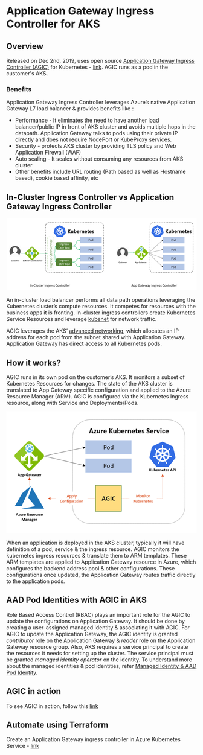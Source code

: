 # Application Gateway Ingress Controller for AKS

## Overview
Released on Dec 2nd, 2019, uses open source [Application Gateway Ingress Controller (AGIC)](https://github.com/Azure/application-gateway-kubernetes-ingress) for Kubernetes - [link](https://azure.microsoft.com/en-us/blog/application-gateway-ingress-controller-for-azure-kubernetes-service/). AGIC runs as a pod in the customer's AKS.

### Benefits
Application Gateway Ingress Controller leverages Azure’s native Application Gateway L7 load balancer & provides benefits like :
* Performance - It eliminates the need to have another load balancer/public IP in front of AKS cluster and avoids multiple hops in the datapath. Application Gateway talks to pods using their private IP directly and does not require NodePort or KubeProxy services.
* Security - protects AKS cluster by providing TLS policy and Web Application Firewall (WAF)
* Auto scaling - It scales without consuming any resources from AKS cluster
* Other benefits include URL routing (Path based as well as Hostname based), cookie based affinity, etc

## In-Cluster Ingress Controller vs Application Gateway Ingress Controller

![Alt text](/images/icic-vs-agic.jpg)

An in-cluster load balancer performs all data path operations leveraging the Kubernetes cluster’s compute resources. It competes for resources with the business apps it is fronting. In-cluster ingress controllers create Kubernetes Service Resources and leverage [kubenet](aks-networking-readme.md#Kubenet-(Basic)-networking) for network traffic.

AGIC leverages the AKS’ [advanced networking](aks-networking-readme.md#Azure-CNI-(advanced)-networking), which allocates an IP address for each pod from the subnet shared with Application Gateway. Application Gateway has direct access to all Kubernetes pods.

## How it works?
AGIC runs in its own pod on the customer’s AKS. It monitors a subset of Kubernetes Resources for changes. The state of the AKS cluster is translated to App Gateway specific configuration and applied to the Azure Resource Manager (ARM). AGIC is configured via the Kubernetes Ingress resource, along with Service and Deployments/Pods.

![Alt text](/images/aks-agic.jpg)

When an application is deployed in the AKS cluster, typically it will have definition of a pod, service & the ingress resource. AGIC monitors the kubernetes ingress resources & translate them to ARM templates. These ARM templates are applied to Application Gateway resource in Azure, which configures the backend address pool & other configurations. These configurations once updated, the Application Gateway routes traffic directly to the application pods.

## AAD Pod Identities with AGIC in AKS
Role Based Access Control (RBAC) plays an important role for the AGIC to update the configurations on Application Gateway. It should be done by creating a user-assigned managed identity & associating it with AGIC. For AGIC to update the Application Gateway, the AGIC identity is granted *contributor* role on the Application Gateway & *reader* role on the Application Gateway resource group. Also, AKS requires a service principal to create the resources it needs for setting up the cluster. The service principal must be granted *managed identity operator* on the identity. To understand more about the managed identities & pod identities, refer [Managed Identity & AAD Pod Identity](pod-mi-readme.md).

## AGIC in action
To see AGIC in action, follow this [link](/concepts/aks-agic-readme.md)  

## Automate using Terraform
Create an Application Gateway ingress controller in Azure Kubernetes Service - [link](https://docs.microsoft.com/en-us/azure/developer/terraform/create-k8s-cluster-with-aks-applicationgateway-ingress)
